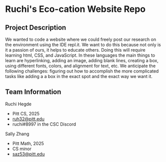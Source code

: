 # Ruchi's Eco-cation Website Repo

## Project Description
We wanted to code a website where we could freely post our research on the environment using the IDE repl.it.
We want to do this because not only is it a passion of ours, it helps to educate others.
Doing this will require learning html, CSS, and JavaScript. In these languages the main things to learn are hyperlinking, adding an image, adding blank lines, creating a box, using different fonts, colors, and alignment for text, etc. 
We anticipate the following challenges: figuring out how to accomplish the more complicated tasks like adding a a box in the exact spot and the exact way we want it.

## Team Information
Ruchi Hegde
* Pitt CS, 2025
* ruh32@pitt.edu
* ruchi#8997 in the CSC Discord

Sally Zhang
* Pitt Math, 2025
* CS minor
* saz53@pitt.edu
